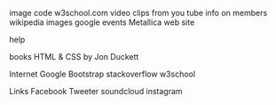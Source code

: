 image code w3school.com
video clips from you tube
info on members wikipedia
images google
events Metallica web site


help

books
HTML & CSS by Jon Duckett

Internet
Google
Bootstrap
stackoverflow
w3school


Links
Facebook
Tweeter
soundcloud
instagram